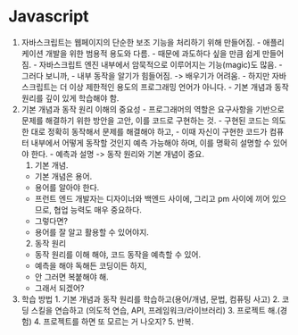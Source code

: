 # Javascript
  1. 자바스크립트는 웹페이지의 단순한 보조 기능을 처리하기 위해 만들어짐.
    - 애플리케이션 개발을 위한 범용적 용도와 다름.
    - 때문에 과도하다 싶을 만큼 쉽게 만들어짐.
    - 자바스크립트 엔진 내부에서 암묵적으로 이루어지는 기능(magic)도 많음.
    - 그러다 보니까,
    - 내부 동작을 알기가 힘들어짐. -> 배우기가 어려움.
    - 하지만 자바스크립트는 더 이상 제한적인 용도의 프로그래밍 언어가 아니다.
    - 기본 개념과 동작 원리를 깊이 있게 학습해야 함.
  2. 기본 개념과 동작 원리 이해의 중요성
    - 프로그래머의 역할은 요구사항을 기반으로 문제를 해결하기 위한 방안을 고안, 이를 코드로 구현하는 것.
    - 구현된 코드는 의도한 대로 정확히 동작해서 문제를 해결해야 하고,
    - 이때 자신이 구현한 코드가 컴퓨터 내부에서 어떻게 동작할 것인지 예측 가능해야 하며, 이를 명확히 설명할 수 있어야 한다.
    - 예측과 설명 -> 동작 원리와 기본 개념이 중요.
      1. 기본 개념.
        - 기본 개념은 용어.
        - 용어를 알아야 한다.
        - 프런트 엔드 개발자는 디자이너와 백엔드 사이에, 그리고 pm 사이에 끼어 있으므로, 협업 능력도 매우 중요하다.
        - 그렇다면?
        - 용어를 잘 알고 활용할 수 있어야지.
      2. 동작 원리
        - 동작 원리를 이해 해야, 코드 동작을 예측할 수 있어.
        - 예측을 해야 독해든 코딩이든 하지,
        - 안 그러면 복붙해야 해.
        - 그래서 되겠어?
  3. 학습 방법
    1. 기본 개념과 동작 원리를 학습하고(용어/개념, 문법, 컴퓨팅 사고)
    2. 코딩 스킬을 연습하고 (의도적 연습, API, 프레임워크/라이브러리)
    3. 프로젝트 해.(경험)
    4. 프로젝트를 하면 또 모르는 거 나오지?
    5. 반복.